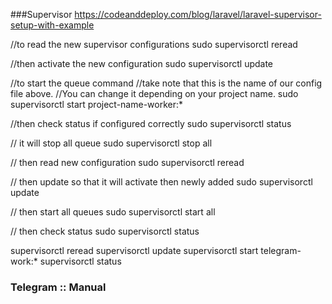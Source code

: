 ###Supervisor
https://codeanddeploy.com/blog/laravel/laravel-supervisor-setup-with-example


//to read the new supervisor configurations
sudo supervisorctl reread

//then activate the new configuration
sudo supervisorctl update

//to start the queue command
//take note that this is the name of our config file above. 
//You can change it depending on your project name.
sudo supervisorctl start project-name-worker:*

//then check status if configured correctly
sudo supervisorctl status

// it will stop all queue
sudo supervisorctl stop all

// then read new configuration
sudo supervisorctl reread

// then update so that it will activate then newly added
sudo supervisorctl update

// then start all queues
sudo supervisorctl start all

// then check status
sudo supervisorctl status


supervisorctl reread
supervisorctl update
supervisorctl start telegram-work:*
supervisorctl status

### Telegram :: Manual